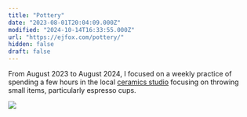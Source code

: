 ```yaml
---
title: "Pottery"
date: "2023-08-01T20:04:09.000Z"
modified: "2024-10-14T16:33:55.000Z"
url: "https://ejfox.com/pottery/"
hidden: false
draft: false
---
```

From August 2023 to August 2024, I focused on a weekly practice of spending a few hours in the local [ceramics studio](https://www.kingstonceramicsstudio.com) focusing on throwing small items, particularly espresso cups.

![](https://files.stripe.com/links/MDB8YWNjdF8xRFhjZmdLOHh6cktCRjlUfGZsX2xpdmVfdk92NFhRbnN3YUFzRHJoTzZSamswZnd000KMo29mRY)